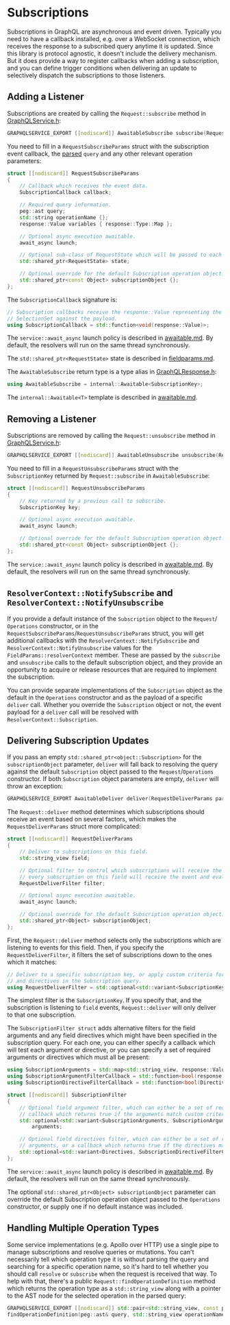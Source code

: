 # Subscriptions

Subscriptions in GraphQL are asynchronous and event driven. Typically you need
to have a callback installed, e.g. over a WebSocket connection, which receives
the response to a subscribed query anytime it is updated. Since this library
is protocol agnostic, it doesn't include the delivery mechanism. But it does
provide a way to register callbacks when adding a subscription, and you can
define trigger conditions when delivering an update to selectively dispatch
the subscriptions to those listeners.

## Adding a Listener

Subscriptions are created by calling the `Request::subscribe` method in
[GraphQLService.h](../include/graphqlservice/GraphQLService.h):
```cpp
GRAPHQLSERVICE_EXPORT [[nodiscard]] AwaitableSubscribe subscribe(RequestSubscribeParams params);
```

You need to fill in a `RequestSubscribeParams` struct with the subscription event
callback, the [parsed](./parsing.md) `query` and any other relevant operation parameters:
```cpp
struct [[nodiscard]] RequestSubscribeParams
{
	// Callback which receives the event data.
	SubscriptionCallback callback;

	// Required query information.
	peg::ast query;
	std::string operationName {};
	response::Value variables { response::Type::Map };

	// Optional async execution awaitable.
	await_async launch;

	// Optional sub-class of RequestState which will be passed to each resolver and field accessor.
	std::shared_ptr<RequestState> state;

	// Optional override for the default Subscription operation object.
	std::shared_ptr<const Object> subscriptionObject {};
};
```

The `SubscriptionCallback` signature is:
```cpp
// Subscription callbacks receive the response::Value representing the result of evaluating the
// SelectionSet against the payload.
using SubscriptionCallback = std::function<void(response::Value)>;
```

The `service::await_async` launch policy is described in [awaitable.md](./awaitable.md).
By default, the resolvers will run on the same thread synchronously.

The `std::shared_ptr<RequestState>` state is described in [fieldparams.md](./fieldparams.md).

The `AwaitableSubscribe` return type is a type alias in
[GraphQLResponse.h](../include/graphqlservice/GraphQLResponse.h):
```cpp
using AwaitableSubscribe = internal::Awaitable<SubscriptionKey>;
```
The `internal::Awaitable<T>` template is described in [awaitable.md](./awaitable.md).

## Removing a Listener

Subscriptions are removed by calling the `Request::unsubscribe` method in
[GraphQLService.h](../include/graphqlservice/GraphQLService.h):
```cpp
GRAPHQLSERVICE_EXPORT [[nodiscard]] AwaitableUnsubscribe unsubscribe(RequestUnsubscribeParams params);
```

You need to fill in a `RequestUnsubscribeParams` struct with the `SubscriptionKey`
returned by `Request::subscribe` in `AwaitableSubscribe`:
```cpp
struct [[nodiscard]] RequestUnsubscribeParams
{
	// Key returned by a previous call to subscribe.
	SubscriptionKey key;

	// Optional async execution awaitable.
	await_async launch;

	// Optional override for the default Subscription operation object.
	std::shared_ptr<const Object> subscriptionObject {};
};
```

The `service::await_async` launch policy is described in [awaitable.md](./awaitable.md).
By default, the resolvers will run on the same thread synchronously.

## `ResolverContext::NotifySubscribe` and `ResolverContext::NotifyUnsubscribe`

If you provide a default instance of the `Subscription` object to the `Request`/
`Operations` constructor, or in the `RequestSubscribeParams`/`RequestUnsubscribeParams`
struct, you will get additional callbacks with the `ResolverContext::NotifySubscribe`
and `ResolverContext::NotifyUnsubscribe` values for the `FieldParams::resolverContext`
member. These are passed by the `subscribe` and `unsubscribe` calls to the default
subscription object, and they provide an opportunity to acquire or release resources
that are required to implement the subscription.

You can provide separate implementations of the `Subscription` object as the
default in the `Operations` constructor and as the payload of a specific
`deliver` call. Whether you override the `Subscription` object or not, the
event payload for a `deliver` call will be resolved with
`ResolverContext::Subscription`.

## Delivering Subscription Updates

If you pass an empty `std::shared_ptr<object::Subscription>` for the
`subscriptionObject` parameter, `deliver` will fall back to resolving the query
against the default `Subscription` object passed to the `Request`/`Operations`
constructor. If both `Subscription` object parameters are empty, `deliver`
will throw an exception:
```cpp
GRAPHQLSERVICE_EXPORT AwaitableDeliver deliver(RequestDeliverParams params) const;
```

The `Request::deliver` method determines which subscriptions should receive
an event based on several factors, which makes the `RequestDeliverParams` struct
more complicated:
```cpp
struct [[nodiscard]] RequestDeliverParams
{
	// Deliver to subscriptions on this field.
	std::string_view field;

	// Optional filter to control which subscriptions will receive the event. If not specified,
	// every subscription on this field will receive the event and evaluate their queries.
	RequestDeliverFilter filter;

	// Optional async execution awaitable.
	await_async launch;

	// Optional override for the default Subscription operation object.
	std::shared_ptr<Object> subscriptionObject;
};
```

First, the `Request::deliver` method selects only the subscriptions which are listening
to events for this field. Then, if you specify the `RequestDeliverFilter`, it filters the set
of subscriptions down to the ones which it matches:
```cpp
// Deliver to a specific subscription key, or apply custom criteria for the field name, arguments,
// and directives in the Subscription query.
using RequestDeliverFilter = std::optional<std::variant<SubscriptionKey, SubscriptionFilter>>;
```

The simplest filter is the `SubscriptionKey`. If you specify that, and the subscription is
listening to `field` events, `Request::deliver` will only deliver to that one subscription.

The `SubscriptionFilter struct` adds alternative filters for the field arguments and any field
directives which might have been specified in the subscription query. For each one, you can either
specify a callback which will test each argument or directive, or you can specify a set of required
arguments or directives which must all be present:
```cpp
using SubscriptionArguments = std::map<std::string_view, response::Value>;
using SubscriptionArgumentFilterCallback = std::function<bool(response::MapType::const_reference)>;
using SubscriptionDirectiveFilterCallback = std::function<bool(Directives::const_reference)>;

struct [[nodiscard]] SubscriptionFilter
{
	// Optional field argument filter, which can either be a set of required arguments, or a
	// callback which returns true if the arguments match custom criteria.
	std::optional<std::variant<SubscriptionArguments, SubscriptionArgumentFilterCallback>>
		arguments;

	// Optional field directives filter, which can either be a set of required directives and
	// arguments, or a callback which returns true if the directives match custom criteria.
	std::optional<std::variant<Directives, SubscriptionDirectiveFilterCallback>> directives;
};
```

The `service::await_async` launch policy is described in [awaitable.md](./awaitable.md).
By default, the resolvers will run on the same thread synchronously.

The optional `std::shared_ptr<Object> subscriptionObject` parameter can override the
default Subscription operation object passed to the `Operations` constructor, or supply
one if no default instance was included.

## Handling Multiple Operation Types

Some service implementations (e.g. Apollo over HTTP) use a single pipe to
manage subscriptions and resolve queries or mutations. You can't necessarily
tell which operation type it is without parsing the query and searching for
a specific operation name, so it's hard to tell whether you should call
`resolve` or `subscribe` when the request is received that way. To help with
that, there's a public `Request::findOperationDefinition` method which returns
the operation type as a `std::string_view` along with a pointer to the AST node
for the selected operation in the parsed query:
```cpp
GRAPHQLSERVICE_EXPORT [[nodiscard]] std::pair<std::string_view, const peg::ast_node*>
findOperationDefinition(peg::ast& query, std::string_view operationName) const;
```